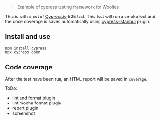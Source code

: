 > Example of cypress testing framework for Woolies

This is with a set of [Cypress.io](https://www.cypress.io) E2E test. This test will run a smoke test and the code coverage is saved automatically using [cypress-istanbul](https://github.com/cypress-io/cypress-istanbul) plugin.

## Install and use

```shell
npm install cypress
npx cypress open
```

## Code coverage

After the test have been run, an HTML report will be saved in `coverage`. 

ToDo:
- lint and format plugin
- lint mocha format plugin
- report plugin
- screenshot